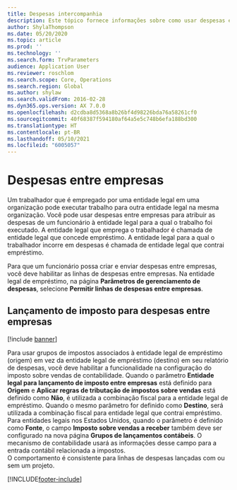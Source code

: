 ```yaml
---
title: Despesas intercompanhia
description: Este tópico fornece informações sobre como usar despesas entre empresas para atribuir as despesas de um funcionário à entidade legal para a qual o trabalho foi executado.
author: ShylaThompson
ms.date: 05/20/2020
ms.topic: article
ms.prod: ''
ms.technology: ''
ms.search.form: TrvParameters
audience: Application User
ms.reviewer: roschlom
ms.search.scope: Core, Operations
ms.search.region: Global
ms.author: shylaw
ms.search.validFrom: 2016-02-28
ms.dyn365.ops.version: AX 7.0.0
ms.openlocfilehash: d2cdba8d5368a8b26bf4d98226bda76a58261cf0
ms.sourcegitcommit: 40f68387f594180af64a5e5c748b6efa188bd300
ms.translationtype: HT
ms.contentlocale: pt-BR
ms.lasthandoff: 05/10/2021
ms.locfileid: "6005057"
---
```

# <a name="intercompany-expenses"></a>Despesas entre empresas

Um trabalhador que é empregado por uma entidade legal em uma organização pode executar trabalho para outra entidade legal na mesma organização. Você pode usar despesas entre empresas para atribuir as despesas de um funcionário à entidade legal para a qual o trabalho foi executado. A entidade legal que emprega o trabalhador é chamada de entidade legal que concede empréstimo. A entidade legal para a qual o trabalhador incorre em despesas é chamada de entidade legal que contrai empréstimo. 

Para que um funcionário possa criar e enviar despesas entre empresas, você deve habilitar as linhas de despesas entre empresas. Na entidade legal de empréstimo, na página **Parâmetros de gerenciamento de despesas**, selecione **Permitir linhas de despesas entre empresas**. 

## <a name="tax-posting-for-intercompany-expenses"></a>Lançamento de imposto para despesas entre empresas

[!include [banner](../includes/banner.md)]

Para usar grupos de impostos associados à entidade legal de empréstimo (origem) em vez da entidade legal de empréstimo (destino) em seu relatório de despesas, você deve habilitar a funcionalidade na configuração do imposto sobre vendas de contabilidade. Quando o parâmetro **Entidade legal para lançamento de imposto entre empresas** está definido para **Origem** e **Aplicar regras de tributação de impostos sobre vendas** está definido como **Não**, é utilizada a combinação fiscal para a entidade legal de empréstimo. Quando o mesmo parâmetro for definido como **Destino**, será utilizada a combinação fiscal para entidade legal que contrai empréstimo. Para entidades legais nos Estados Unidos, quando o parâmetro é definido como **Fonte**, o campo **Imposto sobre vendas a receber** também deve ser configurado na nova página **Grupos de lançamentos contábeis**. O mecanismo de contabilidade usará as informações desse campo para a entrada contábil relacionada a impostos.   
O comportamento é consistente para linhas de despesas lançadas com ou sem um projeto.  


[!INCLUDE[footer-include](../includes/footer-banner.md)]